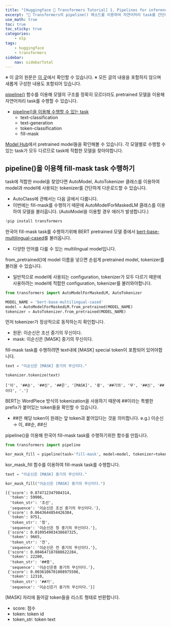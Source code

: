 ```yaml
---
title: "[Huggingface 🤗 Transformers Tutorial] 1. Pipelines for inference"
excerpt: "🤗 Transformers의 pipeline() 메소드를 이용하여 자연어처리 task를 간단하게 수행합니다."
use_math: true
toc: true
toc_sticky: true
categories:
    - nlp
tags:
    - huggingface
    - transformers
sidebar:
    nav: sidebarTotal
---
```


※ 이 글의 원문은 [이 곳](https://huggingface.co/docs/transformers/pipeline_tutorial)에서 확인할 수 있습니다.
※ 모든 글의 내용을 포함하지 않으며 새롭게 구성한 내용도 포함되어 있습니다.

[pipeline()](https://huggingface.co/docs/transformers/v4.21.1/en/main_classes/pipelines#pipelines) 함수를 이용해 모델의 구조를 정확히 모르더라도 pretrained 모델을 이용해 자연어처리 task를 수행할 수 있습니다.
* [pipeline()을 이용해 수행할 수 있는 task](https://huggingface.co/docs/transformers/v4.21.1/en/main_classes/pipelines#transformers.pipeline.task)
    * text-classification
    * text-generation
    * token-classification
    * fill-mask

[Model Hub](https://huggingface.co/models)에서 pretrained model들을 확인해볼 수 있습니다. 각 모델별로 수행할 수 있는 task가 모두 다르므로 task에 적합한 모델을 찾아야합니다.

## pipeline()을 이용해 fill-mask task 수행하기

task에 적합한 model을 찾았다면 AutoModel, AutoTokenizer 클래스를 이용하여 model과 model에 사용되는 tokenizer를 간단하게 다운로드할 수 있습니다.
* AutoClass에 관해서는 다음 글에서 다룹니다.
* 이번에는 fill-mask를 수행하기 때문에 AutoModelForMaskedLM 클래스를 이용하여 모델을 불러옵니다. (AutoModel을 이용할 경우 에러가 발생합니다.)


```python
!pip install transformers
```

한국어 fill-mask task를 수행하기위해 BERT pretrained 모델 중에서 [bert-base-multilingual-cased](https://huggingface.co/bert-base-multilingual-cased)를 불러옵니다.
* 다양한 언어를 다룰 수 있는 multilingual model입니다.

from_pretrained()에 model 이름을 넣으면 손쉽게 pretrained model, tokenizer를 불러올 수 있습니다.

* 일반적으로 model에 사용되는 configuration, tokenizer가 모두 다르기 때문에 사용하려는 model에 적합한 configuration, tokenizer를 불러와야합니다.


```python
from transformers import AutoModelForMaskedLM, AutoTokenizer

MODEL_NAME = 'bert-base-multilingual-cased'
model = AutoModelForMaskedLM.from_pretrained(MODEL_NAME)
tokenizer = AutoTokenizer.from_pretrained(MODEL_NAME)
```

먼저 tokenizer가 정상적으로 동작하는지 확인합니다.
* 원문: 이순신은 조선 중기의 무신이다.
* mask: 이순신은 [MASK] 중기의 무신이다.

fill-mask task를 수행하려면 text내에 [MASK] special token이 포함되어 있어야합니다.


```python
text = "이순신은 [MASK] 중기의 무신이다."

tokenizer.tokenize(text)
```




    ['이', '##순', '##신', '##은', '[MASK]', '중', '##기의', '무', '##신', '##이다', '.']



BERT는 WordPiece 방식의 tokenization을 사용하기 때문에 ##이라는 특별한 prefix가 붙어있는 token들을 확인할 수 있습니다.
* ##은 해당 token이 원래는 앞 token과 붙어있다는 것을 의미합니다. e.g.) 이순신 → 이, ##순, ##신

pipeline()을 이용해 한국어 fill-mask task를 수행하기위한 함수를 만듭니다.


```python
from transformers import pipeline

kor_mask_fill = pipeline(task='fill-mask', model=model, tokenizer=tokenizer)
```

kor_mask_fill 함수를 이용하여 fill-mask task를 수행합니다.


```python
text = "이순신은 [MASK] 중기의 무신이다."

kor_mask_fill("이순신은 [MASK] 중기의 무신이다.")
```




    [{'score': 0.874712347984314,
      'token': 59906,
      'token_str': '조선',
      'sequence': '이순신은 조선 중기의 무신이다.'},
     {'score': 0.0643644854426384,
      'token': 9751,
      'token_str': '청',
      'sequence': '이순신은 청 중기의 무신이다.'},
     {'score': 0.010954903438687325,
      'token': 9665,
      'token_str': '전',
      'sequence': '이순신은 전 중기의 무신이다.'},
     {'score': 0.004647187888622284,
      'token': 22200,
      'token_str': '##종',
      'sequence': '이순신은종 중기의 무신이다.'},
     {'score': 0.0036106701008975506,
      'token': 12310,
      'token_str': '##기',
      'sequence': '이순신은기 중기의 무신이다.'}]



[MASK] 자리에 들어갈 token들을 리스트 형태로 반환합니다.
* score: 점수
* token: token id
* token_str: token text

